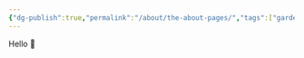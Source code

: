 ```yaml
---
{"dg-publish":true,"permalink":"/about/the-about-pages/","tags":["gardenEntry"]}
---
```


Hello :wave: